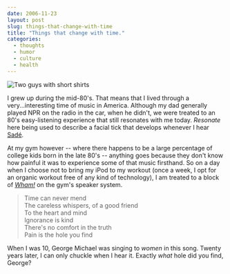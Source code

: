 ```yaml
---
date: 2006-11-23
layout: post
slug: things-that-change-with-time
title: "Things that change with time."
categories:
  - thoughts
  - humor
  - culture
  - health
---
```


![Two guys with short shirts](/assets/images/2006/11/whamband.jpg)

I grew up during the mid-80's. That means that I lived through a very...interesting time of music in America. Although my dad generally played NPR on the radio in the car, when he didn't, we were treated to an 80's easy-listening experience that still resonates with me today. _Resonate_ here being used to describe a facial tick that develops whenever I hear [Sad&eacute;](http://www.google.com/musica?aid=0CeIIHzmzeB&sa=X&oi=music&ct=result).

At my gym however -- where there happens to be a large percentage of college kids born in the late 80's -- anything goes because they don't know how painful it was to experience some of that music firsthand.
So on a day when I choose not to bring my iPod to my workout (once a week, I opt for an organic workout free of any kind of technology), I am treated to a block of [_Wham!_](<http://en.wikipedia.org/wiki/Wham!_(pop_duo)>) on the gym's speaker system.

> Time can never mend  
> The careless whispers, of a good friend  
> To the heart and mind  
> Ignorance is kind  
> There's no comfort in the truth  
> Pain is the hole you find

When I was 10, George Michael was singing to _women_ in this song. Twenty years later, I can only chuckle when I hear it. Exactly _what_ hole did you find, George?
